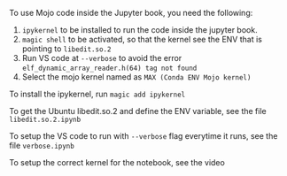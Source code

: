 To use Mojo code inside the Jupyter book, you need the following:

1. `ipykernel` to be installed to run the code inside the jupyter book.
2. `magic shell` to be activated, so that the kernel see the ENV that is pointing to `libedit.so.2`
3. Run VS code at `--verbose` to avoid the error `elf_dynamic_array_reader.h(64) tag not found`
4. Select the mojo kernel named as `MAX (Conda ENV Mojo kernel)`

To install the ipykernel, run `magic add ipykernel`

To get the Ubuntu libedit.so.2 and define the ENV variable, see the file `libedit.so.2.ipynb` 

To setup the VS code to run with `--verbose` flag everytime it runs, see the file `verbose.ipynb` 

To setup the correct kernel for the notebook, see the video
